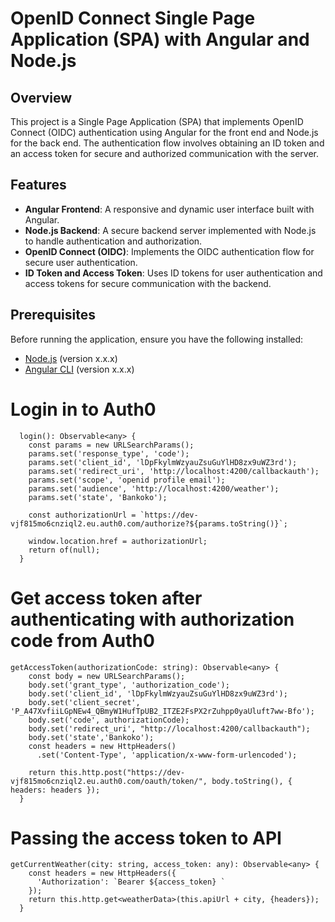 # OpenID Connect Single Page Application (SPA) with Angular and Node.js

## Overview

This project is a Single Page Application (SPA) that implements OpenID Connect (OIDC) authentication using Angular for the front end and Node.js for the back end. The authentication flow involves obtaining an ID token and an access token for secure and authorized communication with the server.

## Features

- **Angular Frontend**: A responsive and dynamic user interface built with Angular.
- **Node.js Backend**: A secure backend server implemented with Node.js to handle authentication and authorization.
- **OpenID Connect (OIDC)**: Implements the OIDC authentication flow for secure user authentication.
- **ID Token and Access Token**: Uses ID tokens for user authentication and access tokens for secure communication with the backend.

## Prerequisites

Before running the application, ensure you have the following installed:

- [Node.js](https://nodejs.org/) (version x.x.x)
- [Angular CLI](https://cli.angular.io/) (version x.x.x)

# Login in to Auth0
```typescript:
  login(): Observable<any> {
    const params = new URLSearchParams();
    params.set('response_type', 'code');
    params.set('client_id', 'lDpFkylmWzyauZsuGuYlHD8zx9uWZ3rd');
    params.set('redirect_uri', 'http://localhost:4200/callbackauth');
    params.set('scope', 'openid profile email');
    params.set('audience', 'http://localhost:4200/weather');
    params.set('state', 'Bankoko');
  
    const authorizationUrl = `https://dev-vjf815mo6cnziql2.eu.auth0.com/authorize?${params.toString()}`;
    
    window.location.href = authorizationUrl;
    return of(null); 
  }
```
# Get access token after authenticating with authorization code from Auth0
``` typescript: 
getAccessToken(authorizationCode: string): Observable<any> {
    const body = new URLSearchParams();
    body.set('grant_type', 'authorization_code');
    body.set('client_id', 'lDpFkylmWzyauZsuGuYlHD8zx9uWZ3rd');
    body.set('client_secret', 'P_A47XvfiiLGpNEw4_QBmyW1HufTpUB2_ITZE2FsPX2rZuhpp0yaUluft7ww-Bfo');
    body.set('code', authorizationCode);
    body.set('redirect_uri', "http://localhost:4200/callbackauth");
    body.set('state','Bankoko');
    const headers = new HttpHeaders()
      .set('Content-Type', 'application/x-www-form-urlencoded');

    return this.http.post("https://dev-vjf815mo6cnziql2.eu.auth0.com/oauth/token/", body.toString(), { headers: headers });
  }
```

# Passing the access token to API
```javascript:
getCurrentWeather(city: string, access_token: any): Observable<any> {
    const headers = new HttpHeaders({
      'Authorization': `Bearer ${access_token} `
    });
    return this.http.get<weatherData>(this.apiUrl + city, {headers});
  }
```

